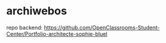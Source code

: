# archiwebos

repo backend:
https://github.com/OpenClassrooms-Student-Center/Portfolio-architecte-sophie-bluel